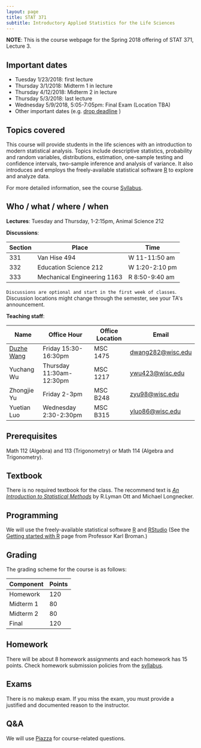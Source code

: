 ```yaml
---
layout: page
title: STAT 371
subtitle: Introductory Applied Statistics for the Life Sciences
---
```


**NOTE**: This is the course webpage for the Spring 2018 offering of STAT 371, Lecture 3.

## Important dates

- Tuesday 1/23/2018: first lecture
- Thursday 3/1/2018: Midterm 1 in lecture
- Thursday 4/12/2018: Midterm 2 in lecture
- Thursday 5/3/2018: last lecture
- Wednesday 5/9/2018, 5:05-7:05pm: Final Exam (Location TBA)
- Other important dates (e.g. [drop deadline](https://registrar.wisc.edu/fall_deadlines_at_a_glance.htm) )


## Topics covered

This course will provide students in the life sciences with an introduction to modern statistical analysis. Topics include descriptive statistics, probability and random variables, distributions, estimation, one-sample testing and confidence intervals, two-sample inference and analysis of variance. It also introduces and employs the freely-available statistical software [R](https://cran.r-project.org) to explore and analyze data.

For more detailed information, see the course [Syllabus](https://github.com/dzwang91/stat371/raw/gh-pages/lectures/Syllabus.pdf).

## Who / what / where / when

**Lectures**: Tuesday and Thursday, 1-2:15pm, Animal Science 212

**Discussions**:

| Section | Place | Time |
|---------|-------|------|
| 331     | Van Hise 494 | W 11-11:50 am |
| 332     | Education Science 212 | W 1:20-2:10 pm |
| 333     | Mechanical Engineering 1163 | R 8:50-9:40 am |

`Discussions are optional and start in the first week of classes`. Discussion locations might change through the semester, see your TA's announcement.  

**Teaching staff**:

| Name          | Office Hour        | Office Location | Email           |
|---------------|--------------------|-----------------|-----------------|
| [Duzhe Wang](http://pages.cs.wisc.edu/~duzhe/)  | Friday 15:30-16:30pm | MSC 1475 | dwang282@wisc.edu |
| Yuchang Wu   | Thursday 11:30am-12:30pm | MSC 1217    | ywu423@wisc.edu    | 
| Zhongjie Yu  |  Friday 2-3pm    |  MSC B248     | zyu98@wisc.edu  |
| Yuetian Luo  | Wednesday 2:30-2:30pm  |  MSC B315    | yluo86@wisc.edu |



## Prerequisites

Math 112 (Algebra) and 113 (Trigonometry) or Math 114 (Algebra and Trigonometry).
 

## Textbook
There is no required textbook for the class. The recommend text is *[An Introduction to Statistical Methods](https://www.amazon.com/Introduction-Statistical-Analysis-Available-Enhanced/dp/0495017582)* by R.Lyman Ott and Michael Longnecker. 

## Programming 

We will use the freely-available statistical software [R](https://cran.r-project.org/) and [RStudio](https://www.rstudio.com/) (See the [Getting started with R](https://www.biostat.wisc.edu/~kbroman/teaching/stat371/R.html) page from Professor Karl Broman.) 


## Grading
The grading scheme for the course is as follows:

| Component  | Points  |
|-------------|-----|
| Homework  | 120 |
| Midterm 1 | 80 |
| Midterm 2   | 80 |
| Final | 120 |

## Homework

There will be about 8 homework assignments and each homework has 15 points. Check homework submission policies from the [syllabus](https://github.com/dzwang91/stat371/raw/gh-pages/lectures/Syllabus.pdf). 

## Exams

There is no makeup exam. If you miss the exam, you must provide a justified and documented reason to the instructor. 


## Q&A
We will use [Piazza](https://piazza.com/wisc/fall2017/stat3715fa17/home) for course-related questions. 

